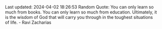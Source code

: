 Last updated: 2024-04-02 18:26:53
Random Quote: You can only learn so much from books. You can only learn so much from education. Ultimately, it is the wisdom of God that will carry you through in the toughest situations of life. - Ravi Zacharias